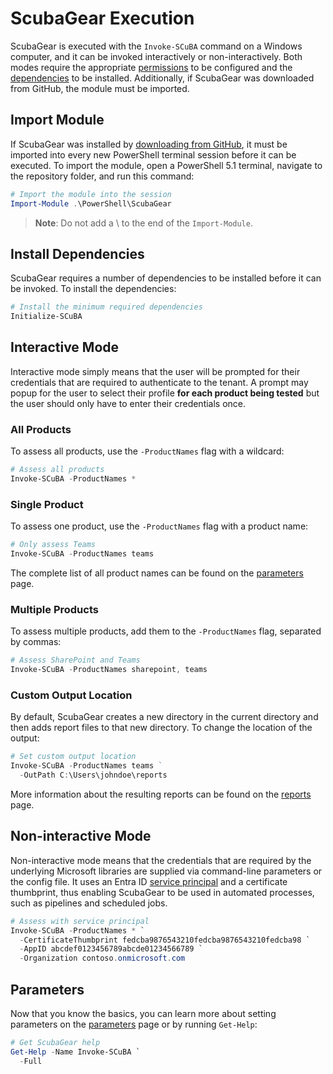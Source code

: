 # ScubaGear Execution

ScubaGear is executed with the `Invoke-SCuBA` command on a Windows computer, and it can be invoked interactively or non-interactively. Both modes require the appropriate [permissions](../prerequisites/permissions.md) to be configured and the [dependencies](../prerequisites/dependencies.md) to be installed. Additionally, if ScubaGear was downloaded from GitHub, the module must be imported.

## Import Module

If ScubaGear was installed by [downloading from GitHub](../installation/github.md), it must be imported into every new PowerShell terminal session before it can be executed. To import the module, open a PowerShell 5.1 terminal, navigate to the repository folder, and run this command:

```powershell
# Import the module into the session
Import-Module .\PowerShell\ScubaGear 
```

> **Note**: Do not add a \ to the end of the `Import-Module`.

## Install Dependencies

ScubaGear requires a number of dependencies to be installed before it can be invoked.  To install the dependencies:

```powershell
# Install the minimum required dependencies
Initialize-SCuBA 
```

## Interactive Mode

Interactive mode simply means that the user will be prompted for their credentials that are required to authenticate to the tenant. A prompt may popup for the user to select their profile **for each product being tested** but the user should only have to enter their credentials once.

### All Products

To assess all products, use the `-ProductNames` flag with a wildcard:

```powershell
# Assess all products
Invoke-SCuBA -ProductNames *
```

### Single Product

To assess one product, use the `-ProductNames` flag with a product name:

```powershell
# Only assess Teams
Invoke-SCuBA -ProductNames teams
```

The complete list of all product names can be found on the [parameters](../configuration/parameters.md#productnames) page.

### Multiple Products

To assess multiple products, add them to the `-ProductNames` flag, separated by commas:

```powershell
# Assess SharePoint and Teams
Invoke-SCuBA -ProductNames sharepoint, teams
```

### Custom Output Location

By default, ScubaGear creates a new directory in the current directory and then adds report files to that new directory. To change the location of the output:

```powershell
# Set custom output location
Invoke-SCuBA -ProductNames teams ` 
  -OutPath C:\Users\johndoe\reports
```

More information about the resulting reports can be found on the [reports](reports.md) page.

## Non-interactive Mode

Non-interactive mode means that the credentials that are required by the underlying Microsoft libraries are supplied via command-line parameters or the config file. It uses an Entra ID [service principal](../prerequisites/noninteractive.md) and a certificate thumbprint, thus enabling ScubaGear to be used in automated processes, such as pipelines and scheduled jobs. 

```powershell
# Assess with service principal
Invoke-SCuBA -ProductNames * `
  -CertificateThumbprint fedcba9876543210fedcba9876543210fedcba98 `
  -AppID abcdef0123456789abcde01234566789 `
  -Organization contoso.onmicrosoft.com 
```

## Parameters

Now that you know the basics, you can learn more about setting parameters on the [parameters](../configuration/parameters.md) page or by running `Get-Help`:

```powershell
# Get ScubaGear help
Get-Help -Name Invoke-SCuBA `
  -Full
```